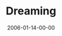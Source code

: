 ---
layout: message
category: message
series: "Full Contact Life"
title: "Dreaming"
date: 2006-01-14-00-00
message_id: 86
audio: "http://s3.amazonaws.com/crossroads-media/messages/audio/Full_Contact_Life_02_01-15-06_Dreaming.mp3"
audio-duration: ":"
explicit: false
---